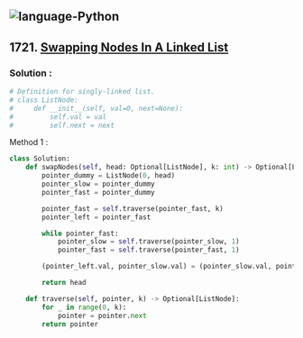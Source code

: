 ![language-Python](https://img.shields.io/badge/%20-Python-ffd43b?style=for-the-badge&logo=PYTHON)
---

## 1721. [Swapping Nodes In A Linked List](https://leetcode.com/problems/swapping-nodes-in-a-linked-list)

### Solution :

```python
# Definition for singly-linked list.
# class ListNode:
#     def __init__(self, val=0, next=None):
#         self.val = val
#         self.next = next
```

Method 1 :
```python
class Solution:
    def swapNodes(self, head: Optional[ListNode], k: int) -> Optional[ListNode]:
        pointer_dummy = ListNode(0, head)
        pointer_slow = pointer_dummy
        pointer_fast = pointer_dummy

        pointer_fast = self.traverse(pointer_fast, k)
        pointer_left = pointer_fast

        while pointer_fast:
            pointer_slow = self.traverse(pointer_slow, 1)
            pointer_fast = self.traverse(pointer_fast, 1)

        (pointer_left.val, pointer_slow.val) = (pointer_slow.val, pointer_left.val)

        return head

    def traverse(self, pointer, k) -> Optional[ListNode]:
        for _ in range(0, k):
            pointer = pointer.next
        return pointer
```
